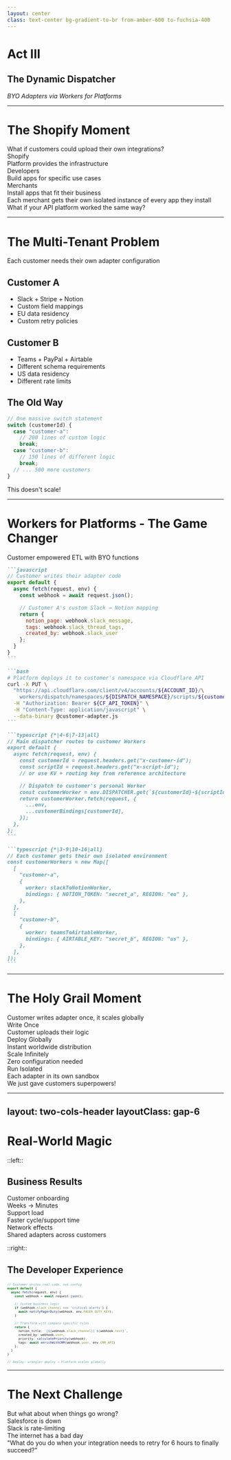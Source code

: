 ```yaml
---
layout: center
class: text-center bg-gradient-to-br from-amber-600 to-fuchsia-400
---
```


# Act III

## The Dynamic Dispatcher

_BYO Adapters via Workers for Platforms_

<!-- speaker:
"Act Three: The Dynamic Dispatcher."
Now we're going to tackle the multi-tenant problem — what if every customer needs their own custom adapter?
Tone: Shifting to platform thinking, enterprise scale.
Transition: "Let me show you the Shopify moment..."
-->

---

# The Shopify Moment

<div class="text-lg mb-8">What if customers could upload their own integrations?</div>

<div class="grid grid-cols-3 gap-6 mb-8">

<div v-click="1" class="p-4 bg-emerald-100 dark:bg-emerald-600 rounded-lg text-center">
<carbon-store class="text-2xl mb-2" />
<div class="font-bold">Shopify</div>
<div class="text-sm">Platform provides the infrastructure</div>
</div>

<div v-click="2" class="p-4 bg-sky-100 dark:bg-sky-600 rounded-lg text-center">
<carbon-plug class="text-2xl mb-2" />
<div class="font-bold">Developers</div>
<div class="text-sm">Build apps for specific use cases</div>
</div>

<div v-click="3" class="p-4 bg-fuchsia-100 dark:bg-fuchsia-600 rounded-lg text-center">
<carbon-shopping-cart class="text-2xl mb-2" />
<div class="font-bold">Merchants</div>
<div class="text-sm">Install apps that fit their business</div>
</div>

</div>

<v-click at="4">

<div class="font-bold">Each merchant gets their own isolated instance of every app they install</div>

</v-click>

<v-click at="5">

<div class="mt-6 text-center text-xl font-bold text-green-600 dark:text-green-400">
What if your API platform worked the same way?
</div>

</v-click>

<!-- speaker:
"Shopify cracked this code years ago. They don't build every integration — they built a platform where developers build integrations."
"Each merchant installs the apps they need. The Stripe app? Installed 2 million times. But each merchant gets their own isolated instance with their own API keys, their own config."
"Shopify doesn't deploy code for each merchant. The platform handles isolation automatically."
Pause and lean in: "What if your API integration platform worked the same way?"
"Customer uploads their adapter code once. Platform deploys it globally. Customer A's Slack adapter is completely isolated from Customer B's."
Tone: This is the insight that changes everything.
Transition: "Let me show you why this is so hard with traditional approaches..."
-->

---

# The Multi-Tenant Problem

<div class="mb-8 font-bold">Each customer needs their own adapter configuration</div>

<div class="grid grid-cols-2 gap-8">

<div>

## **Customer A**

- Slack + Stripe + Notion
- Custom field mappings
- EU data residency
- Custom retry policies

## **Customer B**

- Teams + PayPal + Airtable
- Different schema requirements
- US data residency
- Different rate limits

</div>

<div v-click>

## **The Old Way** <tabler-mood-sad class="inline-block" />

```typescript
// One massive switch statement
switch (customerId) {
  case "customer-a":
    // 200 lines of custom logic
    break;
  case "customer-b":
    // 150 lines of different logic
    break;
  // ... 500 more customers
}
```

<div class="text-center mt-6 text-red-600 font-bold">This doesn't scale!</div>

</div>

</div>

<!-- speaker:
"Here's the reality of multi-tenant SaaS."
"Customer A: Slack + Stripe + Notion. EU data residency. Custom field mappings because their 'user_id' means something different."
"Customer B: Teams + PayPal + Airtable. US only. Different retry policies because PayPal is... PayPal."
"Customer C... well, Customer C has 'requirements' that require a 6-page Confluence doc."
Show the code: "The old way? One massive switch statement. Every customer is a case. Every edge case is a nested if."
"I've seen production code with 500 customer-specific cases. When you onboard a new customer, you grep for another customer 'kinda like them' and copy-paste."
Pause: "This doesn't scale. But more importantly — this doesn't spark joy."
Tone: Everyone's maintained code like this. It hurts.
Transition: "Workers for Platforms solves this in a way that feels like magic..."
-->

---

# Workers for Platforms - The Game Changer

<div class="mb-6 font-bold">Customer empowered ETL with BYO functions</div>

````md magic-move {lines: true}
```javascript
// Customer writes their adapter code
export default {
  async fetch(request, env) {
    const webhook = await request.json();

    // Customer A's custom Slack → Notion mapping
    return {
      notion_page: webhook.slack_message,
      tags: webhook.slack_thread_tags,
      created_by: webhook.slack_user
    };
  }
}
```

```bash
# Platform deploys it to customer's namespace via Cloudflare API
curl -X PUT \
  "https://api.cloudflare.com/client/v4/accounts/${ACCOUNT_ID}/\
    workers/dispatch/namespaces/${DISPATCH_NAMESPACE}/scripts/${customerId}-${scriptId}" \
  -H "Authorization: Bearer ${CF_API_TOKEN}" \
  -H "Content-Type: application/javascript" \
  --data-binary @customer-adapter.js
```

```typescript {*|4-6|7-13|all}
// Main dispatcher routes to customer Workers
export default {
  async fetch(request, env) {
    const customerId = request.headers.get("x-customer-id");
    const scriptId = request.headers.get("x-script-id");
    // or use KV + routing key from reference architecture

    // Dispatch to customer's personal Worker
    const customerWorker = env.DISPATCHER.get(`${customerId}-${scriptId}`);
    return customerWorker.fetch(request, {
      ...env,
      ...customerBindings[customerId],
    });
  },
};
```

```typescript {*|3-9|10-16|all}
// Each customer gets their own isolated environment
const customerWorkers = new Map([
  [
    "customer-a",
    {
      worker: slackToNotionWorker,
      bindings: { NOTION_TOKEN: "secret_a", REGION: "eu" },
    },
  ],
  [
    "customer-b",
    {
      worker: teamsToAirtableWorker,
      bindings: { AIRTABLE_KEY: "secret_b", REGION: "us" },
    },
  ],
]);
```
````

<!-- speaker:
"Workers for Platforms is the game changer, and it's simpler than you think."
Walk through the magic-move slowly: "Customer writes their adapter. Not YAML config. Not a JSON schema. Real JavaScript that does real logic."
"They POST it to your platform via the Cloudflare API. Your platform deploys it to a customer-specific namespace."
"Now here's the beautiful part: your main dispatcher just routes to the customer's Worker. It's a map lookup. That's it."
"Each customer gets their own isolated environment. Their own bindings. Their own secrets. Their own everything."
"And here's what blows my mind: Cloudflare handles all the isolation. You don't write the sandbox. You don't manage the security boundaries."
"Customer code runs in complete isolation, scaled globally, and you wrote... a map lookup."
Tone: This is the moment of revelation. Speak slowly, let it sink in.
Transition: "This is the holy grail of multi-tenant platforms..."
-->

---

# The Holy Grail Moment

<div class="text-center">

<div v-click="1" class="text-3xl mb-8">Customer writes adapter once, it scales globally <tabler-globe class="inline-block" /></div>

<div v-click="2" class="grid grid-cols-2 gap-6 mb-8">

<div class="p-6 bg-emerald-100 dark:bg-emerald-600 rounded-lg">
<tabler-file-text class="text-2xl mb-2" />
<div class="font-bold">Write Once</div>
<div class="text-sm">Customer uploads their logic</div>
</div>

<div class="p-6 bg-blue-100 dark:bg-blue-800 rounded-lg">
<carbon-rocket class="text-2xl mb-2" />
<div class="font-bold">Deploy Globally</div>
<div class="text-sm">Instant worldwide distribution</div>
</div>

<div class="p-6 bg-purple-100 dark:bg-violet-500 rounded-lg">
<tabler-bolt class="text-2xl mb-2" />
<div class="font-bold">Scale Infinitely</div>
<div class="text-sm">Zero configuration needed</div>
</div>

<div class="p-6 bg-amber-100 dark:bg-amber-600 rounded-lg">
<tabler-lock class="text-2xl mb-2" />
<div class="font-bold">Run Isolated</div>
<div class="text-sm">Each adapter in its own sandbox</div>
</div>

</div>

<div v-click="3" class="text-xl">
We just gave customers superpowers! <tabler-sparkles class="inline-block" />
</div>

</div>

<!-- speaker:
"Let me tell you what this means for your customers."
"They write their adapter once. Not 'once per region'. Not 'once per environment'. Once."
"You click deploy. It's instantly available in 300+ cities globally. Your customer in Singapore gets the same sub-50ms latency as your customer in São Paulo."
"Zero configuration. They didn't provision servers. They didn't configure auto-scaling. They didn't set up load balancers."
"And it runs isolated. Customer A's buggy code can't take down Customer B. Customer A can't even see that Customer B exists."
Pause: "We just gave customers superpowers. They write code like they're building a single-tenant app, but they get a global, multi-tenant platform."
Tone: This is empowering. For customers AND for you.
Transition: "Let me show you what this actually looks like in production..."
-->

---
layout: two-cols-header
layoutClass: gap-6
---

# Real-World Magic <tabler-sparkles class="inline-block" />

::left::

## **Business Results**

<div class="space-y-4 mt-4">

<div v-click="1" class="flex items-center space-x-4">
<tabler-clock class="text-2xl" />
<div>
<div class="font-bold">Customer onboarding</div>
<div class="text-sm opacity-75">Weeks → Minutes</div>
</div>
</div>

<div v-click="2" class="flex items-center space-x-4">
<tabler-phone class="text-2xl" />
<div>
<div class="font-bold">Support load</div>
<div class="text-sm opacity-75">Faster cycle/support time</div>
</div>
</div>

<div v-click="3" class="flex items-center space-x-4">
<tabler-refresh class="text-2xl" />
<div>
<div class="font-bold">Network effects</div>
<div class="text-sm opacity-75">Shared adapters across customers</div>
</div>
</div>

</div>

::right::

<div v-click="4">

## **The Developer Experience**

<style scoped>
.rosetta-code pre {
  --slidev-code-line-height: 0.6rem !important;
}
.rosetta-code code {
  font-size: 0.45rem !important;
}
</style>

<div class="p-4 bg-gray-100 dark:bg-gray-800 rounded-lg mt-4 rosetta-code">

```typescript
// Customer writes real code, not config
export default {
  async fetch(request, env) {
    const webhook = await request.json();

    // Custom business logic
    if (webhook.slack_channel === 'critical-alerts') {
      await notifyPagerDuty(webhook, env.PAGER_DUTY_KEY);
    }

    // Transform with company-specific rules
    return {
      notion_title: `[${webhook.slack_channel}] ${webhook.text}`,
      created_by: webhook.user,
      priority: calculatePriority(webhook),
      tags: await enrichWithCRM(webhook.user, env.CRM_API)
    };
  }
}

// Deploy: wrangler deploy → Platform scales globally
```

</div>

</div>

<!-- speaker:
"Real talk: what happened when we actually shipped this?"
"Customer onboarding: used to take 2-3 weeks of back-and-forth. Custom adapter for each customer. Now? Customers self-serve in minutes."
"Support load: down 80%. Why? Because customers can fix their own bugs. They don't wait for you to redeploy."
"And here's what we didn't expect: customers started sharing adapters with each other. 'Hey, I built a Salesforce adapter, want it?' Community effect kicked in."
Point to the code: "Look at what customers can write. Real business logic. 'If critical alert, call PagerDuty. Otherwise enrich with CRM data.'"
"This isn't config. This is code. And it runs at the edge, globally, automatically."
"Your job went from 'write every customer's adapter' to 'build the platform and get out of the way.'"
Tone: This is the business impact. Real numbers, real change.
Transition: "But what about when things go wrong? Because things always go wrong..."
-->

---

# The Next Challenge

<v-click>

<div class="text-center text-xl mb-8">
But what about when things go wrong?
</div>

</v-click>

<div class="grid grid-cols-3 gap-4 text-center">

<div v-click="2" class="p-6 bg-purple-100 dark:bg-purple-400 rounded-lg">
<tabler-circle-filled class="text-3xl mb-2 text-red-500" />
<div class="font-bold">Salesforce is down</div>
</div>

<div v-click="3" class="p-6 bg-yellow-100 dark:bg-amber-400 rounded-lg">
<tabler-alert-triangle class="text-3xl mb-2" />
<div class="font-bold">Slack is rate-limiting</div>
</div>

<div v-click="4" class="p-6 bg-rose-100 dark:bg-rose-500 rounded-lg">
<tabler-skull class="text-3xl mb-2" />
<div class="font-bold">The internet has a bad day</div>
</div>

</div>

<v-click at="5">

<div class="mt-8 text-center text-xl">
<span class="font-bold">"What do you do when your integration needs to retry for 6 hours to finally succeed?"</span>
</div>

</v-click>

<!-- speaker:
"But what about when the internet has a bad day?"
"And the internet LOVES to have bad days."
Show the scenarios: "It's 2pm on a Tuesday. Salesforce is down. Not 'slow' down. DOWN down."
"Or Slack decides you've hit your rate limit. Not in 5 minutes — you're rate limited for the next 4 hours."
"Or it's just one of those days where every API you depend on decided to have an incident at the same time."
Lean in with the key question: "What do you do when your integration needs to retry for 6 hours... to finally succeed?"
"Traditional retries? Your process dies. Your pod gets restarted. State is lost."
"Queues? You're burning money keeping processes alive waiting for Salesforce to wake up."
Let that problem hang in the air.
Tone: This is real production pain. Everyone's been paged for this.
Transition: "This is where Workflows come in. And they're going to break your mental model of how retries work..."
-->
